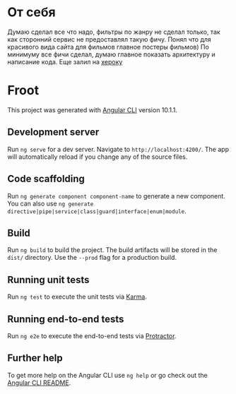 # От себя

Думаю сделал все что надо, фильтры по жанру не сделал только, так как сторонний сервис не предоставлял такую фичу. Понял что для красивого вида сайта для фильмов главное постеры фильмов) По минимуму все фичи сделал, думаю главное показать архитектуру и написание кода. Еще залил на [хероку](http://frootkz.herokuapp.com/)

# Froot

This project was generated with [Angular CLI](https://github.com/angular/angular-cli) version 10.1.1.

## Development server

Run `ng serve` for a dev server. Navigate to `http://localhost:4200/`. The app will automatically reload if you change any of the source files.

## Code scaffolding

Run `ng generate component component-name` to generate a new component. You can also use `ng generate directive|pipe|service|class|guard|interface|enum|module`.

## Build

Run `ng build` to build the project. The build artifacts will be stored in the `dist/` directory. Use the `--prod` flag for a production build.

## Running unit tests

Run `ng test` to execute the unit tests via [Karma](https://karma-runner.github.io).

## Running end-to-end tests

Run `ng e2e` to execute the end-to-end tests via [Protractor](http://www.protractortest.org/).

## Further help

To get more help on the Angular CLI use `ng help` or go check out the [Angular CLI README](https://github.com/angular/angular-cli/blob/master/README.md).
